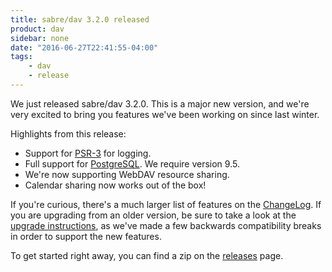 ```yaml
---
title: sabre/dav 3.2.0 released
product: dav
sidebar: none
date: "2016-06-27T22:41:55-04:00"
tags:
    - dav
    - release
---
```


We just released sabre/dav 3.2.0.
This is a major new version, and we're very excited to bring you features
we've been working on since last winter.

Highlights from this release:

* Support for [PSR-3][3] for logging.
* Full support for [PostgreSQL][4]. We require version 9.5.
* We're now supporting WebDAV resource sharing.
* Calendar sharing now works out of the box!

If you're curious, there's a much larger list of features on the
[ChangeLog][1]. If you are upgrading from an older version, be sure to take
a look at the [upgrade instructions][5], as we've made a few backwards
compatibility breaks in order to support the new features.

To get started right away, you can find a zip on the [releases][2] page.

[1]: https://github.com/sabre-io/dav/blob/3.2.0/CHANGELOG.md
[2]: https://github.com/sabre-io/dav/releases
[3]: https://www.php-fig.org/psr/psr-3/
[4]: https://www.postgresql.org/
[5]: /dav/upgrade/3.1-to-3.2/
